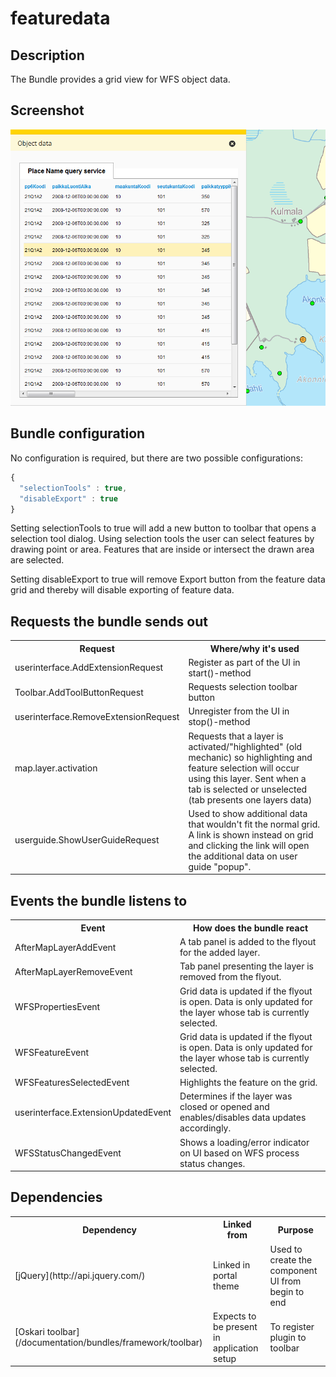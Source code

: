 # featuredata

## Description

The Bundle provides a grid view for WFS object data.

## Screenshot

![screenshot](featuredata.png)

## Bundle configuration

No configuration is required, but there are two possible configurations:

```javascript
{
  "selectionTools" : true,
  "disableExport" : true
}
```

Setting selectionTools to true will add a new button to toolbar that opens a selection tool dialog. Using selection tools the user can select features by drawing point or area. Features that are inside or intersect the drawn area are selected.

Setting disableExport to true will remove Export button from the feature data grid and thereby will disable exporting of feature data.

## Requests the bundle sends out

<table class="table">
  <tr>
    <th>Request</th><th> Where/why it's used</th>
  </tr>
  <tr>
    <td>userinterface.AddExtensionRequest</td><td> Register as part of the UI in start()-method</td>
  </tr>
  <tr>
    <td>Toolbar.AddToolButtonRequest</td><td> Requests selection toolbar button</td>
  </tr>
  <tr>
    <td> userinterface.RemoveExtensionRequest </td><td> Unregister from the UI in stop()-method</td>
  </tr>
  <tr>
    <td> map.layer.activation </td><td> Requests that a layer is activated/"highlighted" (old mechanic) so highlighting and feature selection will occur using this layer. Sent when a tab is selected or unselected (tab presents one layers data)</td>
  </tr>
  <tr>
    <td> userguide.ShowUserGuideRequest </td><td> Used to show additional data that wouldn't fit the normal grid. A link is shown instead on grid and clicking the link will open the additional data on user guide "popup".</td>
  </tr>
</table>

## Events the bundle listens to

<table class="table">
<tr>
  <th> Event </th><th> How does the bundle react</th>
</tr>
<tr>
  <td> AfterMapLayerAddEvent </td><td> A tab panel is added to the flyout for the added layer.</td>
</tr>
<tr>
  <td> AfterMapLayerRemoveEvent </td><td> Tab panel presenting the layer is removed from the flyout.</td>
</tr>
<tr>
  <td> WFSPropertiesEvent </td><td> Grid data is updated if the flyout is open. Data is only updated for the layer whose tab is currently selected.</td>
</tr>
<tr>
  <td> WFSFeatureEvent </td><td> Grid data is updated if the flyout is open. Data is only updated for the layer whose tab is currently selected.</td>
</tr>
<tr>
  <td> WFSFeaturesSelectedEvent </td><td> Highlights the feature on the grid.</td>
</tr>
<tr>
  <td> userinterface.ExtensionUpdatedEvent </td><td> Determines if the layer was closed or opened and enables/disables data updates accordingly.</td>
</tr>
<tr>
  <td> WFSStatusChangedEvent </td><td> Shows a loading/error indicator on UI based on WFS process status changes.</td>
</tr>
</table>

## Dependencies

<table class="table">
  <tr>
    <th> Dependency </th><th> Linked from </th><th> Purpose</th>
  </tr>
  <tr>
    <td> [jQuery](http://api.jquery.com/) </td>
    <td> Linked in portal theme </td>
    <td> Used to create the component UI from begin to end</td>
  </tr>
  <tr>
    <td> [Oskari toolbar](/documentation/bundles/framework/toolbar) </td>
    <td> Expects to be present in application setup </td>
    <td> To register plugin to toolbar</td>
  </tr>
</table>
